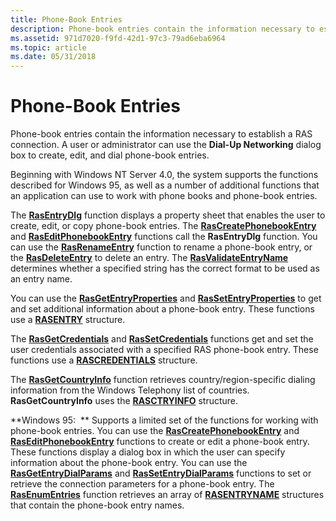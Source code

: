 ```yaml
---
title: Phone-Book Entries
description: Phone-book entries contain the information necessary to establish a RAS connection. A user or administrator can use the Dial-Up Networking dialog box to create, edit, and dial phone-book entries.
ms.assetid: 971d7020-f9fd-42d1-97c3-79ad6eba6964
ms.topic: article
ms.date: 05/31/2018
---
```


# Phone-Book Entries

Phone-book entries contain the information necessary to establish a RAS connection. A user or administrator can use the **Dial-Up Networking** dialog box to create, edit, and dial phone-book entries.

Beginning with Windows NT Server 4.0, the system supports the functions described for Windows 95, as well as a number of additional functions that an application can use to work with phone books and phone-book entries.

The [**RasEntryDlg**](/windows/desktop/api/Rasdlg/nf-rasdlg-rasentrydlga) function displays a property sheet that enables the user to create, edit, or copy phone-book entries. The [**RasCreatePhonebookEntry**](/windows/desktop/api/Ras/nf-ras-rascreatephonebookentrya) and [**RasEditPhonebookEntry**](/windows/desktop/api/Ras/nf-ras-raseditphonebookentrya) functions call the **RasEntryDlg** function. You can use the [**RasRenameEntry**](/windows/desktop/api/Ras/nf-ras-rasrenameentrya) function to rename a phone-book entry, or the [**RasDeleteEntry**](/windows/desktop/api/Ras/nf-ras-rasdeleteentrya) to delete an entry. The [**RasValidateEntryName**](/windows/desktop/api/Ras/nf-ras-rasvalidateentrynamea) determines whether a specified string has the correct format to be used as an entry name.

You can use the [**RasGetEntryProperties**](/windows/desktop/api/Ras/nf-ras-rasgetentrypropertiesa) and [**RasSetEntryProperties**](/windows/desktop/api/Ras/nf-ras-rassetentrypropertiesa) to get and set additional information about a phone-book entry. These functions use a [**RASENTRY**](https://msdn.microsoft.com/library/Aa377274(v=VS.85).aspx) structure.

The [**RasGetCredentials**](/windows/desktop/api/Ras/nf-ras-rasgetcredentialsa) and [**RasSetCredentials**](/windows/desktop/api/Ras/nf-ras-rassetcredentialsa) functions get and set the user credentials associated with a specified RAS phone-book entry. These functions use a [**RASCREDENTIALS**](https://msdn.microsoft.com/library/Aa376730(v=VS.85).aspx) structure.

The [**RasGetCountryInfo**](/windows/desktop/api/Ras/nf-ras-rasgetcountryinfoa) function retrieves country/region-specific dialing information from the Windows Telephony list of countries. **RasGetCountryInfo** uses the [**RASCTRYINFO**](https://msdn.microsoft.com/library/Aa376731(v=VS.85).aspx) structure.

**Windows 95:  ** Supports a limited set of the functions for working with phone-book entries. You can use the [**RasCreatePhonebookEntry**](/windows/desktop/api/Ras/nf-ras-rascreatephonebookentrya) and [**RasEditPhonebookEntry**](/windows/desktop/api/Ras/nf-ras-raseditphonebookentrya) functions to create or edit a phone-book entry. These functions display a dialog box in which the user can specify information about the phone-book entry. You can use the [**RasGetEntryDialParams**](/windows/desktop/api/Ras/nf-ras-rasgetentrydialparamsa) and [**RasSetEntryDialParams**](/windows/desktop/api/Ras/nf-ras-rassetentrydialparamsa) functions to set or retrieve the connection parameters for a phone-book entry. The [**RasEnumEntries**](/windows/desktop/api/Ras/nf-ras-rasenumentriesa) function retrieves an array of [**RASENTRYNAME**](https://msdn.microsoft.com/library/Aa377267(v=VS.85).aspx) structures that contain the phone-book entry names.

 

 





